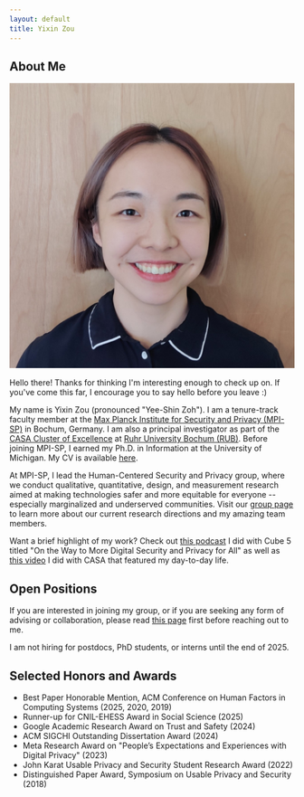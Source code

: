 ```yaml
---
layout: default
title: Yixin Zou
---
```


## About Me

<img class="profile-picture" src="profile.jpg">

Hello there! Thanks for thinking I'm interesting enough to check up on. If you've come this far, I encourage you to say hello before you leave :)

My name is Yixin Zou (pronounced "Yee-Shin Zoh"). I am a tenure-track faculty member at the <a href="https://www.mpi-sp.org/">Max Planck Institute for Security and Privacy (MPI-SP)</a> in Bochum, Germany. I am also a principal investigator as part of the <a href="https://casa.rub.de/en/">CASA Cluster of Excellence</a> at <a href="https://www.ruhr-uni-bochum.de/en">Ruhr University Bochum (RUB)</a>. Before joining MPI-SP, I earned my Ph.D. in Information at the University of Michigan. My CV is available <a target="_blank" href="https://yixinzou.github.io/zou-cv.pdf">here</a>.

At MPI-SP, I lead the Human-Centered Security and Privacy group, where we conduct qualitative, quantitative, design, and measurement research aimed at making technologies safer and more equitable for everyone -- especially marginalized and underserved communities. Visit our <a href="https://yixinzou.github.io/group">group page</a> to learn more about our current research directions and my amazing team members.

Want a brief highlight of my work? Check out <a href="https://www.youtube.com/watch?v=emCIKFIbfso">this podcast</a> I did with Cube 5 titled "On the Way to More Digital Security and Privacy for All" as well as <a href="https://www.youtube.com/watch?v=2yvcE22QJ38">this video</a> I did with CASA that featured my day-to-day life. 

## Open Positions

If you are interested in joining my group, or if you are seeking any form of advising or collaboration, please read <a href="https://yixinzou.github.io/joinus">this page</a>  first before reaching out to me.

I am not hiring for postdocs, PhD students, or interns until the end of 2025. 

## Selected Honors and Awards

<ul>
<li>Best Paper Honorable Mention, ACM Conference on Human Factors in Computing Systems (2025, 2020, 2019)</li>
<li>Runner-up for CNIL-EHESS Award in Social Science (2025)</li>
<li>Google Academic Research Award on Trust and Safety (2024)</li>
<li>ACM SIGCHI Outstanding Dissertation Award (2024)</li>
<li>Meta Research Award on "People’s Expectations and Experiences with Digital Privacy" (2023)</li>
<li>John Karat Usable Privacy and Security Student Research Award (2022)</li>
<li>Distinguished Paper Award, Symposium on Usable Privacy and Security (2018)</li>
</ul>

